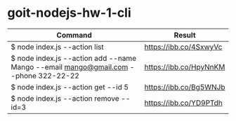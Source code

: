 # goit-nodejs-hw-1-cli

|  Command | Result  |
|---|---|
| $ node index.js --action list  |https://ibb.co/4SxwyVc   |
| $ node index.js --action add --name Mango --email mango@gmail.com --phone 322-22-22  |  https://ibb.co/HpyNnKM |
| $ node index.js --action get --id 5  |  https://ibb.co/Bg5WNJb |
| $ node index.js --action remove --id=3  | https://ibb.co/YD9PTdh  |

